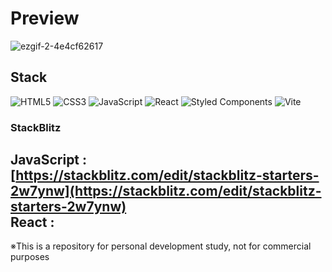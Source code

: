 # Preview
![ezgif-2-4e4cf62617](https://github.com/user-attachments/assets/3b34b92d-d83f-4c00-89f0-0689aa82b146)

## Stack

![HTML5](https://img.shields.io/badge/html5-%23E34F26.svg?style=for-the-badge&logo=html5&logoColor=white)
![CSS3](https://img.shields.io/badge/css3-%231572B6.svg?style=for-the-badge&logo=css3&logoColor=white)
![JavaScript](https://img.shields.io/badge/javascript-%23323330.svg?style=for-the-badge&logo=javascript&logoColor=%23F7DF1E)
![React](https://img.shields.io/badge/react-%2320232a.svg?style=for-the-badge&logo=react&logoColor=%2361DAFB)
![Styled Components](https://img.shields.io/badge/styled--components-DB7093?style=for-the-badge&logo=styled-components&logoColor=white)
![Vite](https://img.shields.io/badge/vite-%23646CFF.svg?style=for-the-badge&logo=vite&logoColor=white)

### StackBlitz

JavaScript : [https://stackblitz.com/edit/stackblitz-starters-2w7ynw](https://stackblitz.com/edit/stackblitz-starters-2w7ynw) \
React : []()
---

※This is a repository for personal development study, not for commercial purposes
